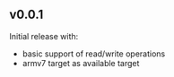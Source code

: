 ## v0.0.1

Initial release with:
- basic support of read/write operations
- armv7 target as available target
